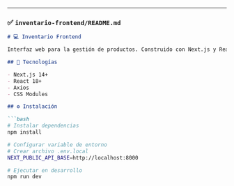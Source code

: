 
---

### ✅ `inventario-frontend/README.md`

```markdown
# 💻 Inventario Frontend

Interfaz web para la gestión de productos. Construido con Next.js y React.

## 🚀 Tecnologías

- Next.js 14+
- React 18+
- Axios
- CSS Modules

## ⚙️ Instalación

```bash
# Instalar dependencias
npm install

# Configurar variable de entorno
# Crear archivo .env.local
NEXT_PUBLIC_API_BASE=http://localhost:8000

# Ejecutar en desarrollo
npm run dev
